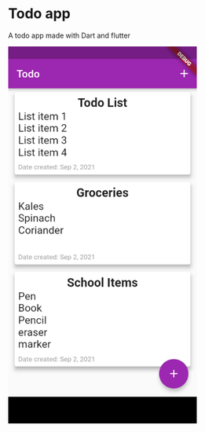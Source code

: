 # Todo app

A todo app made with Dart and flutter

![Todo app](images/Screenshot_20210902-200034.png)
